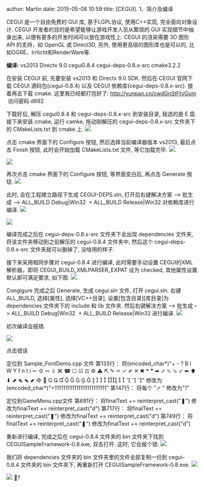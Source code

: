 author: Martin
date: 2015-05-08 10:59
title: [CEGUI]. 1、简介及编译

CEGUI 是一个自由免费的 GUI 库, 基于LGPL协议, 使用C++实现, 完全面向对象设计.
CEGUI 开发者的目的是希望能够让游戏开发人员从繁琐的 GUI 实现细节中抽身出来, 以便有更多的开发时间可以放在游戏性上.
CEGUI 的渲染需要 3D 图形 API 的支持，如 OpenGL 或 Direct3D, 另外, 使用更高级的图形库也是可以的, 比如OGRE、Irrlicht和RenderWare等.

**编译:**
vs2013
Directx 9.0
cegui0.8.4
cegui-deps-0.8.x-src
cmake3.2.2

在安装 CEGUI 前, 先要安装 vs2013 和 Directx 9.0 SDK. 然后在 CEGUI 官网下载 CEGUI 源码包(cegui-0.8.4) 以及 CEGUI 依赖库(cegui-deps-0.8.x-src). 接着再去下载 cmake.
这里我已经都打包好了: [http://yunpan.cn/cwdGnStFtvGum ](http://yunpan.cn/cwdGnStFtvGum) 访问密码 d682

下载好后, 解压 cegui0.8.4 和 cegui-deps-0.8.x-src 到安装目录, 我选的是 E 盘.
接下来安装 cmake, 运行 camke, 拖动刚解压的 cegui-deps-0.8.x-src 文件夹下的 CMakeLists.txt 到 cmake 上.
![](http://i59.tinypic.com/2lxgoiw.jpg)

点击 cmake 界面下的 Configure 按钮, 然后选择当前编译器版本 vs2013, 最后点击 Finish 按钮, 此时会开始加载 CMakeLists.txt 文件, 等它加载完毕.
![](http://i62.tinypic.com/1127k8k.jpg)

![](http://i59.tinypic.com/2ntciuw.jpg)

再次点击 cmake 界面下的 Configure 按钮, 等界面变白后, 再点击 Generate 按钮.
![](http://i57.tinypic.com/n5pmya.jpg)

此时, 会在工程建立路径下生成 CEGUI-DEPS.sln, 打开后右键解决方案 –> 批生成 –> ALL_BUILD Debug|Win32  + ALL_BUILD Release|Win32 对依赖库进行编译.
![](http://i59.tinypic.com/a08fb4.jpg)

![](http://i57.tinypic.com/16kyqyu.jpg)

编译完成之后在 cegui-deps-0.8.x-src 文件夹下会出现 dependencies 文件夹, 将该文件夹移动到之前解压的 cegui-0.8.4 文件夹中, 然后这个 cegui-deps-0.8.x-src 文件夹就可以删掉了, 没啥用的样子.

接下来采用相同步骤对 cegui-0.8.4 进行编译, 此时需要手动设置 CEGUI的XML 解析器，即将 CEGUI_BUILD_XMLPARSER_EXPAT 设为 checked, 其他属性设置默认即可满足要求, 如下图:
![](http://i61.tinypic.com/8xikc3.jpg)

Congigure 完成之后 Generate, 生成 cegui.sln 文件, 打开 cegui.sln.
右键 ALL_BUILD, 选择[属性], 选择[VC++目录], 设置[包含目录][库目录]为 dependencies 文件夹下的 include 和 lib 文件夹.
然后右键解决方案 –> 批生成 –> ALL_BUILD Debug|Win32  + ALL_BUILD Release|Win32 进行编译.
![](http://i61.tinypic.com/ifobiq.jpg)

初次编译会报错.

![](http://i59.tinypic.com/2nsvqr9.jpg)

点击错误

定位到 Sample_FontDemo.cpp 文件
第133行：
将(encoded_char*)"+ - ? B I W Y f n t ℹ ⇦ ⇧ ⇨ ⇩ ⌘ ☎ ☐ ☑ ⚖ ⚙ ⚠ ⛏ ✎ ✑ ✓ ✔ ✕ ✖ ❝ ❞ ➡ ⬀ ⬁ ⬂ ⬃ ⬅ ⬆ ⬇ ⬈ ⬉ ⬊ ⬋                    "
修改为(encoded_char*)"+111111111111111111111111"
第147行：
将每个 "⬀ " 修改为"1"

定位到GameMenu.cpp文件
第691行：
将finalText += reinterpret_cast("❚")
修改为finalText += reinterpret_cast("d")
第717行：
将finalText += reinterpret_cast("❚")
修改为finalText += reinterpret_cast("d")
第749行：
将finalText += reinterpret_cast("❚")
修改为finalText += reinterpret_cast("d")

重新进行编译, 完成之后在 cegui-0.8.4 文件夹的 bin 文件夹下找到 CEGUISampleFramework-0.8.exe, 双击打开.
这时, 它会报个错:
![](http://i61.tinypic.com/e9b66f.jpg)

我们将 dependencies 文件夹的 bin 文件夹里的文件全部复制一份到 cegui-0.8.4 文件夹的 bin 文件夹下, 再重新打开 CEGUISampleFramework-0.8.exe.
![](http://i61.tinypic.com/hsne38.jpg)

![](http://i61.tinypic.com/2gy2dqc.jpg)
?
